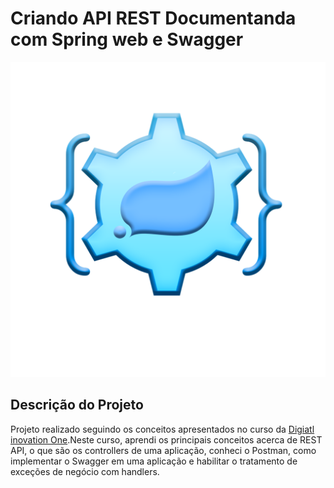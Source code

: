 # Criando API REST Documentanda com Spring web e Swagger

<p align="center">
<img src="./assets/badgeApiSpringBoot.png" alt="Badge do curso"/>
</p>

## Descrição do Projeto

<p>Projeto realizado seguindo os conceitos apresentados no curso da <a href="https://www.dio.me" >Digiatl inovation One</a>.Neste curso, aprendi os principais conceitos acerca de REST API, o que são os controllers de uma aplicação, conheci o Postman, como implementar o Swagger em uma aplicação e habilitar o tratamento de exceções de negócio com handlers.</p>